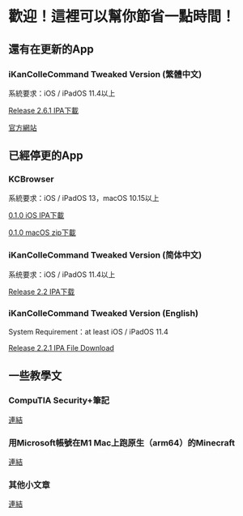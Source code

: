 # 歡迎！這裡可以幫你節省一點時間！

## 還有在更新的App

### iKanColleCommand Tweaked Version (繁體中文)
系統要求：iOS / iPadOS 11.4以上

[Release 2.6.1 IPA下載](https://github.com/ming900518/KC2CHT/releases/download/Release2.6.1/1.0.TW.CHT-Release2.6.1.ipa)

[官方網站](https://kc2tweaked.github.io/)

## 已經停更的App

### KCBrowser
系統要求：iOS / iPadOS 13，macOS 10.15以上

[0.1.0 iOS IPA下載](https://github.com/ming900518/KCBrowser/releases/download/0.1.0/iOS.ipa)

[0.1.0 macOS zip下載](https://github.com/ming900518/KCBrowser/releases/download/0.1.0/macOS.zip)

### iKanColleCommand Tweaked Version (简体中文)
系统要求：iOS / iPadOS 11.4以上

[Release 2.2 IPA下载](https://github.com/ming900518/iKanColleCommand/releases/download/Release2.2/1.0.CN.CHS-Release2.2.ipa)

### iKanColleCommand Tweaked Version (English)
System Requirement：at least iOS / iPadOS 11.4

[Release 2.2.1 IPA File Download](https://github.com/ming900518/KC2ENG/releases/download/Release2.2.1/1.0.ENG-Release2.2.1.ipa)

## 一些教學文
### CompuTIA Security+筆記
[連結](https://mingchang137.tk/CompTIA-Security-Plus-Study-Notes/)
### 用Microsoft帳號在M1 Mac上跑原生（arm64）的Minecraft
[連結](https://gist.github.com/tanmayb123/d55b16c493326945385e815453de411a#gistcomment-3642910)
### 其他小文章
[連結](https://mingchang137.tk/articles/)

